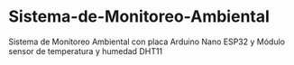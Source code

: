 # Sistema-de-Monitoreo-Ambiental
Sistema de Monitoreo Ambiental con placa Arduino Nano ESP32 y Módulo sensor de temperatura y humedad DHT11
